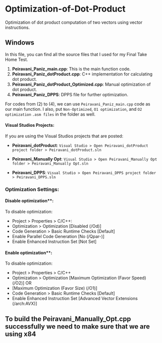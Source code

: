 # Optimization-of-Dot-Product
Optimization of dot product computation of two vectors using vector instructions.

## Windows
In this file, you can find all the source files that I used for my Final Take Home Test.

1. **Peiravani_Paniz_main.cpp**: This is the main function code.
2. **Peiravani_Paniz_dotProduct.cpp**: C++ implementation for calculating dot product.
3. **Peiravani_Paniz_dotProduct_Optimized.cpp**: Manual optimization of dot product.
4. **Peiravani_Paniz_DPPS**: DPPS file for further optimization.

For codes from (2) to (4), we can use `Peiravani_Paniz_main.cpp` code as our main function.
I also, put `Non-Optimized`, `O1 optimization`, and `O2 optimization` `.asm files` in the folder as well.

#### Visual Studios Projects:
If you are using the Visual Studios projects that are posted:

- **Peiravani_dotProduct**:
  `Visual Studio > Open Peiravani_dotProduct project folder > Peiravani_dotProduct.sln`
  
- **Peiravani_Manually Opt**:
  `Visual Studio > Open Peiravani_Manually Opt folder > Peiravani_Manually Opt.sln`

- **Peiravani_DPPS**:
  `Visual Studio > Open Peiravani_DPPS project folder > Peiravani_DPPS.sln`

### Optimization Settings:

#### Disable optimization**:
 
To disable optimization:
  
- Project > Properties > C/C++:
- Optimization > Optimization [Disabled (/Od)]
- Code Generation > Basic Runtime Checks [Default]
- Enable Parallel Code Generation [No (/Qpar-)]
- Enable Enhanced Instruction Set [Not Set]

 #### Enable optimization**:
 
 To disable optimization:

 - Project > Properties > C/C++ 
- Optimization > Optimization [Maximum Optimization (Favor Speed) (/O2)]
  OR
- [Maximum Optimization (Favor Size) (/O1)]
- Code Generation > Basic Runtime Checks [Default]
- Enable Enhanced Instruction Set [Advanced Vector Extensions (/arch:AVX)]

## To build the Peiravani_Manually_Opt.cpp successfully we need to make sure that we are using x84





